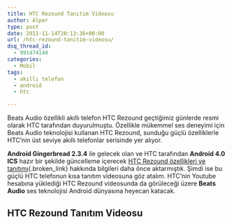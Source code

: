 ```yaml
---
title: HTC Rezound Tanıtım Videosu
author: Alper
type: post
date: 2011-11-14T20:13:38+00:00
url: /htc-rezound-tanitim-videosu/
dsq_thread_id:
  - 991474148
categories:
  - Mobil
tags:
  - akıllı telefon
  - android
  - htc

---
```

Beats Audio özellikli akıllı telefon HTC Rezound geçtiğimiz günlerde resmi olarak HTC tarafından duyurulmuştu. Özellikle mükemmel ses deneyimi için Beats Audio teknolojisi kullanan HTC Rezound, sunduğu güçlü özelliklerle HTC&#8217;nin üst seviye akıllı telefonlar serisinde yer alıyor.

**Android Gingerbread 2.3.4** ile gelecek olan ve HTC tarafından **Android 4.0 ICS** hazır bir şekilde güncelleme içerecek [HTC Rezound özellikleri ve tanıtımı][1]{.broken_link} hakkında bilgileri daha önce aktarmıştık. Şimdi ise bu güçlü HTC telefonun kısa tanıtım videosuna göz atalım. HTC&#8217;nin Youtube hesabına yüklediği HTC Rezound videosunda da görüleceği üzere **Beats Audio** ses teknolojisi Android dünyasına heyecan katacak.

## HTC Rezound Tanıtım Videosu

 [1]: https://www.murekkep.org/htcden-beats-audio-ozellikli-akilli-telefon-htc-rezound-7071 "htc rezound"